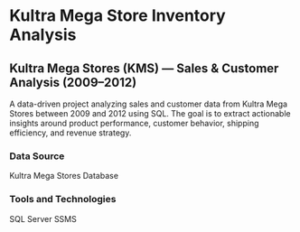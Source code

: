 # Kultra Mega Store Inventory Analysis 

## Kultra Mega Stores (KMS) — Sales & Customer Analysis (2009–2012)

A data-driven project analyzing sales and customer data from Kultra Mega Stores between 2009 and 2012 using SQL. The goal is to extract actionable insights around product performance, customer behavior, shipping efficiency, and revenue strategy.

### Data Source 
Kultra Mega Stores Database 
### Tools and Technologies 
SQL Server 
SSMS
